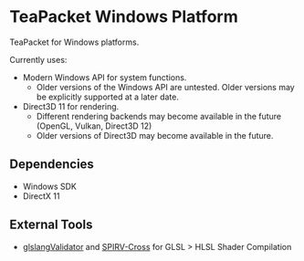 # TeaPacket Windows Platform

TeaPacket for Windows platforms.

Currently uses:
* Modern Windows API for system functions.
  * Older versions of the Windows API are untested. Older versions may be explicitly supported at a later date.
* Direct3D 11 for rendering.
  * Different rendering backends may become available in the future (OpenGL, Vulkan, Direct3D 12)
  * Older versions of Direct3D may become available in the future.

## Dependencies
* Windows SDK
* DirectX 11

## External Tools
* [glslangValidator](https://github.com/KhronosGroup/glslang) and [SPIRV-Cross](https://github.com/KhronosGroup/SPIRV-Cross) for GLSL > HLSL Shader Compilation